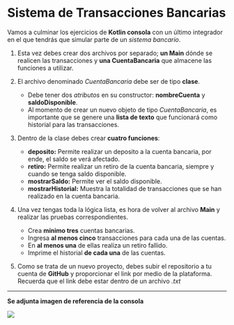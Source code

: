 # Sistema de Transacciones Bancarias

Vamos a culminar los ejercicios de __Kotlin consola__ con un último integrador en el que tendrás que simular parte de un _sistema bancario_.

1. Esta vez debes crear dos archivos por separado; __un Main__ dónde se realicen las transacciones y __una CuentaBancaria__ que almacene las funciones a utilizar.

2. El archivo denominado _CuentaBancaria_ debe ser de tipo __clase__.
    - Debe tener dos _atributos_ en su constructor: __nombreCuenta__ y __saldoDisponible__.
    - Al momento de crear un nuevo objeto de tipo _CuentaBancaria_, es importante que se genere una __lista de texto__ que funcionará como historial para las transacciones.

3. Dentro de la clase debes crear __cuatro funciones__:
    - __deposito:__ Permite realizar un deposito a la cuenta bancaria, por ende, el saldo se verá afectado.
    - __retiro:__ Permite realizar un retiro de la cuenta bancaria, siempre y cuando se tenga saldo disponible.
    - __mostrarSaldo:__ Permite ver el saldo disponible.
    - __mostrarHistorial:__ Muestra la totalidad de transacciones que se han realizado en la cuenta bancaria.

4. Una vez tengas toda la lógica lista, es hora de volver al archivo __Main__ y realizar las pruebas correspondientes.
    - Crea __mínimo tres__ cuentas bancarias.
    - Ingresa __al menos cinco__ transacciones para cada una de las cuentas.
    - En __al menos una__ de ellas realiza un retiro fallido.
    - Imprime el historial __de cada una__ de las cuentas.

5. Como se trata de un nuevo proyecto, debes subir el repositorio a tu cuenta de __GitHub__ y proporcionar el link por medio de la plataforma. Recuerda que el link debe estar dentro de un archivo _.txt_

----------
__Se adjunta imagen de referencia de la consola__

![](https://i.imgur.com/Zc7YD9o.png)
